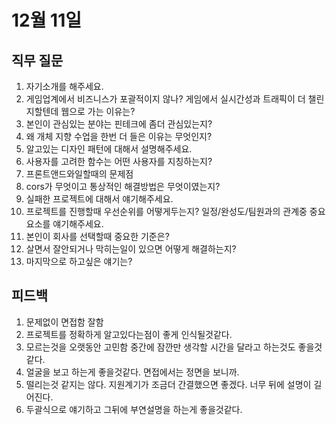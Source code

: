 # 12월 11일

## 직무 질문
1. 자기소개를 해주세요. 
2. 게임업계에서 비즈니스가 포괄적이지 않나? 게임에서 실시간성과 트래픽이 더 챌린지할텐데 웹으로 가는 이유는?
3. 본인이 관심있는 분야는 핀테크에 좀더 관심있는지?
4. 왜 개체 지향 수업을 한번 더 들은 이유는 무엇인지?
5. 알고있는 디자인 패턴에 대해서 설명해주세요.
6. 사용자를 고려한 함수는 어떤 사용자를 지칭하는지?
7. 프론트앤드와일할때의 문제점
8. cors가 무엇이고 통상적인 해결방법은 무엇이였는지?
9. 실패한 프로젝트에 대해서 얘기해주세요.
10. 프로젝트를 진행할때 우선순위를 어떻게두는지? 일정/완성도/팀원과의 관계중 중요 요소를 얘기해주세요.
11. 본인이 회사를 선택할때 중요한 기준은?
12. 살면서 잘안되거나 막히는일이 있으면 어떻게 해결하는지?
13. 마지막으로 하고싶은 얘기는?

## 피드백
1. 문제없이 면접함 잘함
2. 프로젝트를 정확하게 알고있다는점이 좋게 인식될것같다.
3. 모르는것을 오랫동안 고민함 중간에 잠깐만 생각할 시간을 달라고 하는것도 좋을것같다.
4. 얼굴을 보고 하는게 좋을것같다. 면접에서는 정면을 보니까.
5. 떨리는것 같지는 않다. 지원계기가 조금더 간결했으면 좋겠다. 너무 뒤에 설명이 길어진다.
6. 두괄식으로 얘기하고 그뒤에 부연설명을 하는게 좋을것같다.